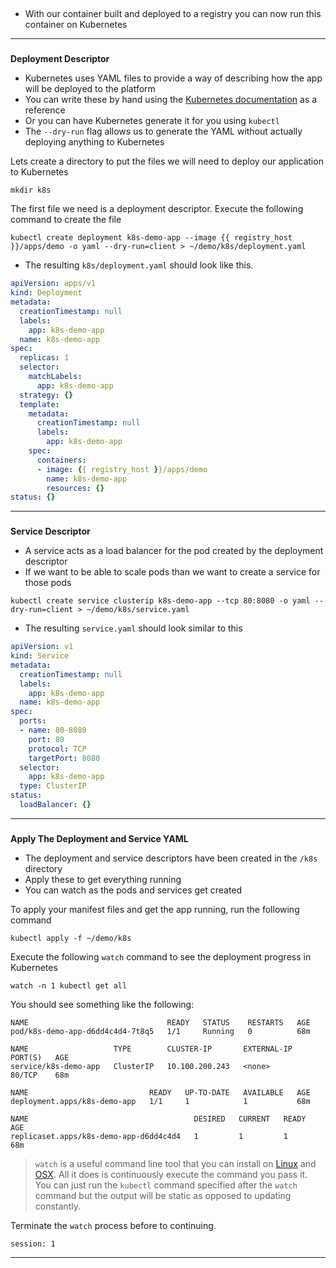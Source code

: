
## 

*   With our container built and deployed to a registry you can now run this container on Kubernetes


---


### 
**Deployment Descriptor**



*   Kubernetes uses YAML files to provide a way of describing how the app will be deployed to the platform
*   You can write these by hand using the [Kubernetes documentation](https://kubernetes.io/docs/home/) as a reference
*   Or you can have Kubernetes generate it for you using `kubectl`
*   The `--dry-run` flag allows us to generate the YAML without actually deploying anything to Kubernetes

Lets create a directory to put the files we will need to deploy our application to Kubernetes

```execute-1
mkdir k8s
```

The first file we need is a deployment descriptor.  Execute the following command to create the file

```execute-1
kubectl create deployment k8s-demo-app --image {{ registry_host }}/apps/demo -o yaml --dry-run=client > ~/demo/k8s/deployment.yaml
```

*   The resulting `k8s/deployment.yaml` should look like this.

```yaml
apiVersion: apps/v1
kind: Deployment
metadata:
  creationTimestamp: null
  labels:
    app: k8s-demo-app
  name: k8s-demo-app
spec:
  replicas: 1
  selector:
    matchLabels:
      app: k8s-demo-app
  strategy: {}
  template:
    metadata:
      creationTimestamp: null
      labels:
        app: k8s-demo-app
    spec:
      containers:
      - image: {{ registry_host }}/apps/demo
        name: k8s-demo-app
        resources: {}
status: {}
```

---


### 
**Service Descriptor**


*   A service acts as a load balancer for the pod created by the deployment descriptor
*   If we want to be able to scale pods than we want to create a service for those pods


```execute-1
kubectl create service clusterip k8s-demo-app --tcp 80:8080 -o yaml --dry-run=client > ~/demo/k8s/service.yaml

```


*   The resulting `service.yaml` should look similar to this

```yaml
apiVersion: v1
kind: Service
metadata:
  creationTimestamp: null
  labels:
    app: k8s-demo-app
  name: k8s-demo-app
spec:
  ports:
  - name: 80-8080
    port: 80
    protocol: TCP
    targetPort: 8080
  selector:
    app: k8s-demo-app
  type: ClusterIP
status:
  loadBalancer: {}
```

---


### 
**Apply The Deployment and Service YAML**


*   The deployment and service descriptors have been created in the `/k8s` directory
*   Apply these to get everything running
*   You can watch as the pods and services get created

To apply your manifest files and get the app running, run the following command
```execute-1
kubectl apply -f ~/demo/k8s 
```

Execute the following `watch` command to see the deployment progress in Kubernetes
```execute-1
watch -n 1 kubectl get all
```

You should see something like the following:
```                 
NAME                               READY   STATUS    RESTARTS   AGE
pod/k8s-demo-app-d6dd4c4d4-7t8q5   1/1     Running   0          68m

NAME                   TYPE        CLUSTER-IP       EXTERNAL-IP   PORT(S)   AGE
service/k8s-demo-app   ClusterIP   10.100.200.243   <none>        80/TCP    68m

NAME                           READY   UP-TO-DATE   AVAILABLE   AGE
deployment.apps/k8s-demo-app   1/1     1            1           68m

NAME                                     DESIRED   CURRENT   READY   AGE
replicaset.apps/k8s-demo-app-d6dd4c4d4   1         1         1       68m
```

> `watch` is a useful command line tool that you can install on [Linux](https://www.2daygeek.com/linux-watch-command-to-monitor-a-command/) and [OSX](https://osxdaily.com/2010/08/22/install-watch-command-on-os-x/). All it does is continuously execute the command you pass it. You can just run the `kubectl` command specified after the `watch` command but the output will be static as opposed to updating constantly.

Terminate the `watch` process before to continuing.

```terminal:interrupt
session: 1
```

---